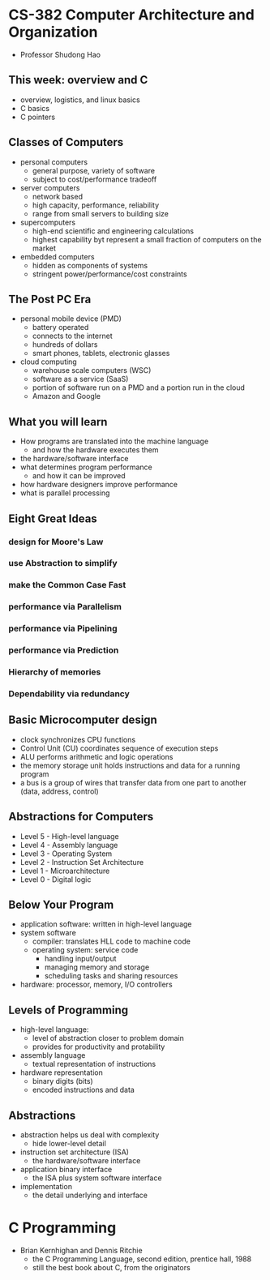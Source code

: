 # CS-382 Computer Architecture and Organization
- Professor Shudong Hao

## This week: overview and C
- overview, logistics, and linux basics
- C basics
- C pointers

## Classes of Computers
- personal computers
    - general purpose, variety of software
    - subject to cost/performance tradeoff
- server computers
    - network based
    - high capacity, performance, reliability
    - range from small servers to building size
- supercomputers
    - high-end scientific and engineering calculations
    - highest capability byt represent a small fraction of computers on the market
- embedded computers
    - hidden as components of systems
    - stringent power/performance/cost constraints

## The Post PC Era
- personal mobile device (PMD)
    - battery operated
    - connects to the internet
    - hundreds of dollars
    - smart phones, tablets, electronic glasses
- cloud computing
    - warehouse scale computers (WSC)
    - software as a service (SaaS)
    - portion of software run on a PMD and a portion run in the cloud
    - Amazon and Google

## What you will learn
- How programs are translated into the machine language
    - and how the hardware executes them
- the hardware/software interface
- what determines program performance
    - and how it can be improved
- how hardware designers improve performance
- what is parallel processing

## Eight Great Ideas
### design for Moore's Law
### use Abstraction to simplify
### make the Common Case Fast
### performance via Parallelism
### performance via Pipelining
### performance via Prediction
### Hierarchy of memories
### Dependability via redundancy

## Basic Microcomputer design
- clock synchronizes CPU functions
- Control Unit (CU) coordinates sequence of execution steps
- ALU performs arithmetic and logic operations
- the memory storage unit holds instructions and data for a running program
- a bus is a group of wires that transfer data from one part to another (data, address, control)

## Abstractions for Computers
- Level 5 - High-level language
- Level 4 - Assembly language
- Level 3 - Operating System
- Level 2 - Instruction Set Architecture
- Level 1 - Microarchitecture
- Level 0 - Digital logic

## Below Your Program
- application software: written in high-level language
- system software
    - compiler: translates HLL code to machine code
    - operating system: service code
        - handling input/output
        - managing memory and storage
        - scheduling tasks and sharing resources
- hardware: processor, memory, I/O controllers

## Levels of Programming
- high-level language:
    - level of abstraction closer to problem domain
    - provides for productivity and protability
- assembly language
    - textual representation of instructions
- hardware representation
    - binary digits (bits)
    - encoded instructions and data

## Abstractions
- abstraction helps us deal with complexity
    - hide lower-level detail
- instruction set architecture (ISA)
    - the hardware/software interface
- application binary interface
    - the ISA plus system software interface
- implementation
    - the detail underlying and interface

# C Programming
- Brian Kernhighan and Dennis Ritchie
    - the C Programming Language, second edition, prentice hall, 1988
    - still the best book about C, from the originators
